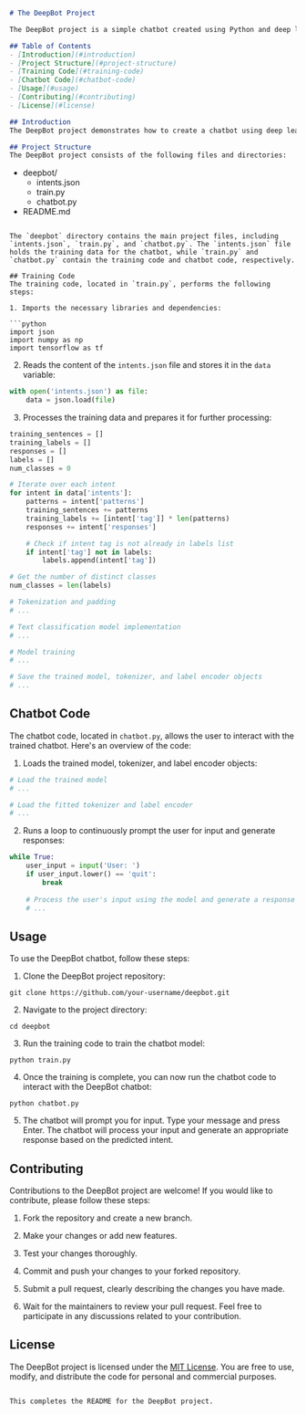 ```markdown
# The DeepBot Project

The DeepBot project is a simple chatbot created using Python and deep learning techniques.

## Table of Contents
- [Introduction](#introduction)
- [Project Structure](#project-structure)
- [Training Code](#training-code)
- [Chatbot Code](#chatbot-code)
- [Usage](#usage)
- [Contributing](#contributing)
- [License](#license)

## Introduction
The DeepBot project demonstrates how to create a chatbot using deep learning techniques. The chatbot is designed to interact with users and provide appropriate responses based on the predicted intent tag. This README provides an overview of the project structure and explains how to run the training and chatbot code.

## Project Structure
The DeepBot project consists of the following files and directories:

```
- deepbot/
    - intents.json
    - train.py
    - chatbot.py
- README.md
```

The `deepbot` directory contains the main project files, including `intents.json`, `train.py`, and `chatbot.py`. The `intents.json` file holds the training data for the chatbot, while `train.py` and `chatbot.py` contain the training code and chatbot code, respectively.

## Training Code
The training code, located in `train.py`, performs the following steps:

1. Imports the necessary libraries and dependencies:

```python
import json
import numpy as np
import tensorflow as tf
```

2. Reads the content of the `intents.json` file and stores it in the `data` variable:

```python
with open('intents.json') as file:
    data = json.load(file)
```

3. Processes the training data and prepares it for further processing:

```python
training_sentences = []
training_labels = []
responses = []
labels = []
num_classes = 0

# Iterate over each intent
for intent in data['intents']:
    patterns = intent['patterns']
    training_sentences += patterns
    training_labels += [intent['tag']] * len(patterns)
    responses += intent['responses']

    # Check if intent tag is not already in labels list
    if intent['tag'] not in labels:
        labels.append(intent['tag'])

# Get the number of distinct classes
num_classes = len(labels)

# Tokenization and padding
# ...

# Text classification model implementation
# ...

# Model training
# ...

# Save the trained model, tokenizer, and label encoder objects
# ...
```

## Chatbot Code
The chatbot code, located in `chatbot.py`, allows the user to interact with the trained chatbot. Here's an overview of the code:

1. Loads the trained model, tokenizer, and label encoder objects:

```python
# Load the trained model
# ...

# Load the fitted tokenizer and label encoder
# ...
```

2. Runs a loop to continuously prompt the user for input and generate responses:

```python
while True:
    user_input = input('User: ')
    if user_input.lower() == 'quit':
        break
    
    # Process the user's input using the model and generate a response
    # ...
```

## Usage
To use the DeepBot chatbot, follow these steps:

1. Clone the DeepBot project repository:

```shell
git clone https://github.com/your-username/deepbot.git
```

2. Navigate to the project directory:

```shell
cd deepbot
```

3. Run the training code to train the chatbot model:

```shell
python train.py
```

4. Once the training is complete, you can now run the chatbot code to interact with the DeepBot chatbot:

```shell
python chatbot.py
```

5. The chatbot will prompt you for input. Type your message and press Enter. The chatbot will process your input and generate an appropriate response based on the predicted intent.



## Contributing
Contributions to the DeepBot project are welcome! If you would like to contribute, please follow these steps:

1. Fork the repository and create a new branch.

2. Make your changes or add new features.

3. Test your changes thoroughly.

4. Commit and push your changes to your forked repository.

5. Submit a pull request, clearly describing the changes you have made.

6. Wait for the maintainers to review your pull request. Feel free to participate in any discussions related to your contribution.

## License
The DeepBot project is licensed under the [MIT License](LICENSE). You are free to use, modify, and distribute the code for personal and commercial purposes.
```

This completes the README for the DeepBot project.
